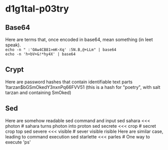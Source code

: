 # d1g1tal-p03try

## Base64
Here are terms that, once encoded in base64, mean something (in leet speak).  
``echo -n " :'OAw4CB81>mK~Xq' :5N.B,@+LLm" | base64``  
``echo -n 'h+bV+&!*hy4X' | base64``  

## Crypt
Here are password hashes that contain identifiable text parts
$1$tarzan$bGSmOkedY3nxnPq66FVV51 (this is a hash for "poetry", with salt tarzan and containing SmOked)

## Sed
Here are somehow readable sed command and input
sed sahara <<< photon   # sahara turns photon into proton
sed secrete <<< crop    # secret crop top
sed severe <<< visible  # sever visible risible
Here are similar case, leading to command execution
sed starlette <<< parles        # One way to execute 'ps'
